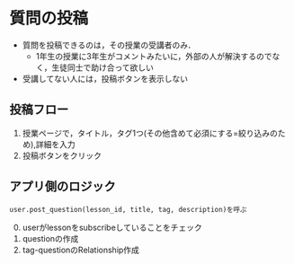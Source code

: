 # 質問の投稿
- 質問を投稿できるのは，その授業の受講者のみ．
  - 1年生の授業に3年生がコメントみたいに，外部の人が解決するのでなく，生徒同士で助け合って欲しい
- 受講してない人には，投稿ボタンを表示しない

## 投稿フロー
1. 授業ページで，タイトル，タグ1つ(その他含めて必須にする=絞り込みのため),詳細を入力
2. 投稿ボタンをクリック

## アプリ側のロジック
`user.post_question(lesson_id, title, tag, description)を呼ぶ`

0. userがlessonをsubscribeしていることをチェック
1. questionの作成
2. tag-questionのRelationship作成
